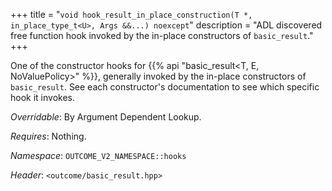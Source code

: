 +++
title = "`void hook_result_in_place_construction(T *, in_place_type_t<U>, Args &&...) noexcept`"
description = "ADL discovered free function hook invoked by the in-place constructors of `basic_result`."
+++

One of the constructor hooks for {{% api "basic_result<T, E, NoValuePolicy>" %}}, generally invoked by the in-place constructors of `basic_result`. See each constructor's documentation to see which specific hook it invokes.

*Overridable*: By Argument Dependent Lookup.

*Requires*: Nothing.

*Namespace*: `OUTCOME_V2_NAMESPACE::hooks`

*Header*: `<outcome/basic_result.hpp>`
